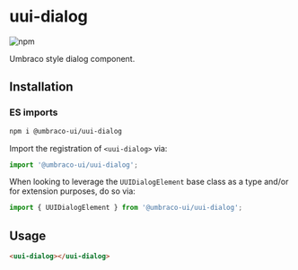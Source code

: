 # uui-dialog

![npm](https://img.shields.io/npm/v/@umbraco-ui/uui-dialog?logoColor=%231B264F)

Umbraco style dialog component.

## Installation

### ES imports

```zsh
npm i @umbraco-ui/uui-dialog
```

Import the registration of `<uui-dialog>` via:

```javascript
import '@umbraco-ui/uui-dialog';
```

When looking to leverage the `UUIDialogElement` base class as a type and/or for extension purposes, do so via:

```javascript
import { UUIDialogElement } from '@umbraco-ui/uui-dialog';
```

## Usage

```html
<uui-dialog></uui-dialog>
```

